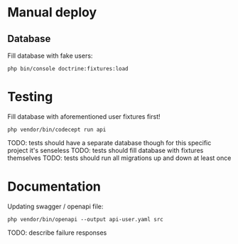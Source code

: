 # Manual deploy

## Database

Fill database with fake users:

```
php bin/console doctrine:fixtures:load
```

# Testing

Fill database with aforementioned user fixtures first!

```
php vendor/bin/codecept run api
```

TODO: tests should have a separate database though for this specific project it's senseless
TODO: tests should fill database with fixtures themselves
TODO: tests should run all migrations up and down at least once


# Documentation

Updating swagger / openapi file:

```
php vendor/bin/openapi --output api-user.yaml src
```

TODO: describe failure responses